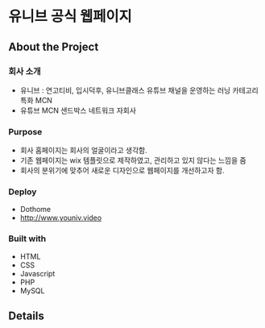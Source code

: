 # 유니브 공식 웹페이지 

## About the Project

### 회사 소개
- 유니브 : 연고티비, 입시덕후, 유니브클래스 유튜브 채널을 운영하는 러닝 카테고리 특화 MCN
- 유튜브 MCN 샌드박스 네트워크 자회사 

### Purpose

- 회사 홈페이지는 회사의 얼굴이라고 생각함.
- 기존 웹페이지는 wix 템플릿으로 제작하였고, 관리하고 있지 않다는 느낌을 줌
- 회사의 분위기에 맞추어 새로운 디자인으로 웹페이지를 개선하고자 함.

### Deploy

- Dothome
- http://www.youniv.video

### Built with
- HTML
- CSS
- Javascript
- PHP
- MySQL

## Details


